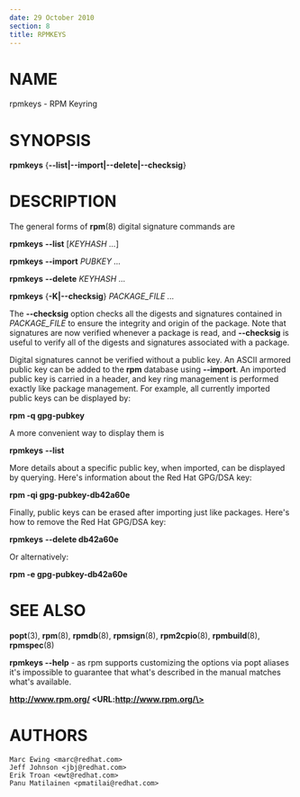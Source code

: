 ```yaml
---
date: 29 October 2010
section: 8
title: RPMKEYS
---
```


NAME
====

rpmkeys - RPM Keyring

SYNOPSIS
========

**rpmkeys** {**\--list\|\--import\|\--delete\|\--checksig**}

DESCRIPTION
===========

The general forms of **rpm**(8) digital signature commands are

**rpmkeys** **\--list** \[*KEYHASH \...*\]

**rpmkeys** **\--import** *PUBKEY \...*

**rpmkeys** **\--delete** *KEYHASH \...*

**rpmkeys** {**-K\|\--checksig**} *PACKAGE\_FILE \...*

The **\--checksig** option checks all the digests and signatures
contained in *PACKAGE\_FILE* to ensure the integrity and origin of the
package. Note that signatures are now verified whenever a package is
read, and **\--checksig** is useful to verify all of the digests and
signatures associated with a package.

Digital signatures cannot be verified without a public key. An ASCII
armored public key can be added to the **rpm** database using
**\--import**. An imported public key is carried in a header, and key
ring management is performed exactly like package management. For
example, all currently imported public keys can be displayed by:

**rpm -q gpg-pubkey**

A more convenient way to display them is

**rpmkeys** **\--list**

More details about a specific public key, when imported, can be displayed by
querying. Here\'s information about the Red Hat GPG/DSA key:

**rpm -qi gpg-pubkey-db42a60e**

Finally, public keys can be erased after importing just like packages.
Here\'s how to remove the Red Hat GPG/DSA key:

**rpmkeys** **\--delete db42a60e**

Or alternatively:

**rpm -e gpg-pubkey-db42a60e**

SEE ALSO
========

**popt**(3), **rpm**(8), **rpmdb**(8), **rpmsign**(8), **rpm2cpio**(8),
**rpmbuild**(8), **rpmspec**(8)

**rpmkeys \--help** - as rpm supports customizing the options via popt
aliases it\'s impossible to guarantee that what\'s described in the
manual matches what\'s available.

**http://www.rpm.org/ \<URL:http://www.rpm.org/\>**

AUTHORS
=======

    Marc Ewing <marc@redhat.com>
    Jeff Johnson <jbj@redhat.com>
    Erik Troan <ewt@redhat.com>
    Panu Matilainen <pmatilai@redhat.com>
